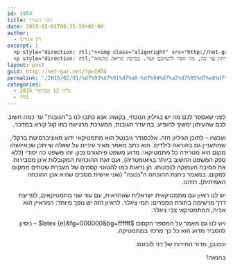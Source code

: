 ```yaml
---
id: 1954
title: דבר העורך
date: 2015-02-01T00:35:59+02:00
author:
  - רון אהרוני
excerpt: |
  <p style="direction: rtl;"><img class="alignright" src="http://net-gar.net/wp-content/uploads/2014/01/orech.jpg" alt="רון אהרוני,הפקולטה למתמטיקה, הטכניון" width="81" height="81" /></p>
  <p style="direction: rtl;">מאמר מרתק של אלכסנדר גיבנטל, מתמטיקאי ידוע מאוניברסיטת ברוקלי שיספר לנו מה ההוכחה הנכונה למשפט פיתגורס, ראיון מרתק בין אב לבת, שניהם מתמטיקאים ידועים, צבי ותמי ציגלר. מאמר מרתק על מספר קסום ולמה הוא כל כך מרכזי וכמובן מדור החידות של דני לובזנס. וישנה בקשה מיוחדת מטעם המערכת, אם תוכלו להגיב מה דעתכם על העיתון עד כה, מה חסר לדעתכם ועוד. בברכת קריאה מהנה!</p>
layout: post
guid: http://net-gar.net/?p=1954
permalink: '/2015/02/01/%d7%93%d7%91%d7%a8-%d7%94%d7%a2%d7%95%d7%a8%d7%9a-12/'
categories:
  - גליון 12 פברואר 2015
  - כללי
---
```

<p style="direction: rtl;">
  לפני שאספר לכם מה יש בגיליון הנוכחי, בקשה: אנא כתבו לנו ב"תגובות" עד כמה חשוב לכם שהעיתון ימשיך להופיע. בהיעדר תגובות, המערכת מרגישה כמו קול קורא במדבר.
</p>

<p style="direction: rtl;">
  ועכשיו &#8211; לתוכן הגיליון הזה. אלכסנדר גיבנטל הוא מתמטיקאי ידוע מאוניברסיטת ברקלי, שמתעניין גם בהוראה לילדים. הוא כתב מאמר מאיר עיניים על שאלה שייתכן שבאיזשהו מקום היא מטרידה כל מתמטיקאי: מדוע משפט פיתגורס נכון. זהו משפט כה יסודי (ללא ספק המשפט החשוב ביותר בגיאומטריה), ועם זאת ההוכחות המקובלות אינן מסבירות את הסיבה העמוקה לנכונותו. הן נראות כמו להטוטי קסמים של העברת שטחים ממקום למקום. במאמר ניתנת ההוכחה ה"נכונה" (ואני אישית מסכים שהיא אכן ההוכחה האמיתית). תיהנו.
</p>

<p style="direction: rtl;">
  יש לנו ראיון עם מתמטיקאית ישראלית שאחראית, עם עוד שני מתמטיקאים, לפריצת דרך מרשימה בתורת המפרים: תמי ציגלר. לראיון הזה יש נופך מיוחד: המראיין הוא אביה, המתמטיקאי צבי ציגלר.
</p>

<p style="direction: rtl;">
  ויש לנו גם מאמר על המספר הקסום $latex {e}&fg=000000&bg=ffffff$ &#8211; ניסיון להסביר מדוע הוא כל כך מרכזי במתמטיקה.
</p>

<p style="direction: rtl;">
  וכמובן, מדור החידות של דני לובזנס.
</p>

<p style="direction: rtl;">
  בהנאה!
</p>